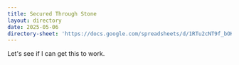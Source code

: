 ```yaml
---
title: Secured Through Stone
layout: directory
date: 2025-05-06
directory-sheet: 'https://docs.google.com/spreadsheets/d/1RTu2cNT9f_bOK4kYwCNtc_wRslCoHdL0Oz1PFdqr1uI/edit?usp=sharing'
---
```


Let's see if I can get this to work.


